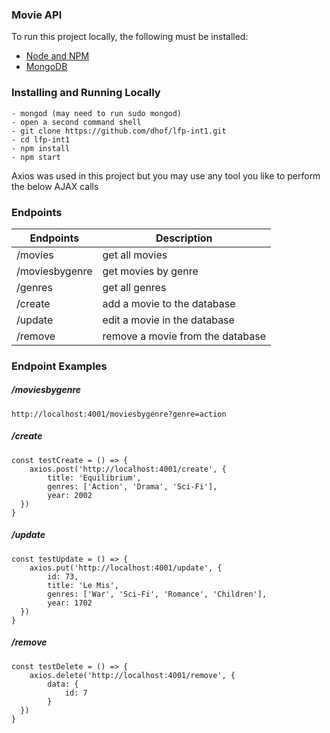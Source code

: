 ### Movie API

To run this project locally, the following must be installed:
* [Node and NPM](https://nodejs.org/en/download/)  
* [MongoDB](https://docs.mongodb.com/manual/installation/)

### Installing and Running Locally
```
- mongod (may need to run sudo mongod)
- open a second command shell
- git clone https://github.com/dhof/lfp-int1.git
- cd lfp-int1
- npm install
- npm start
```

Axios was used in this project but you may use any tool you like to perform the below AJAX calls 

### Endpoints
| Endpoints            | Description                                   |
|----------------------|-----------------------------------------------|
| /movies              | get all movies		                           |
| /moviesbygenre       | get movies by genre                           |
| /genres              | get all genres                                |
| /create 			   | add a movie to the database                   |
| /update              | edit a movie in the database                  |
| /remove              | remove a movie from the database              |

### Endpoint Examples

##### /moviesbygenre
```
http://localhost:4001/moviesbygenre?genre=action
```

##### /create
```
const testCreate = () => {
	axios.post('http://localhost:4001/create', {
	    title: 'Equilibrium',
	    genres: ['Action', 'Drama', 'Sci-Fi'],
	    year: 2002
  })
}
```

##### /update
```
const testUpdate = () => {
	axios.put('http://localhost:4001/update', {
		id: 73,
	    title: 'Le Mis',
	    genres: ['War', 'Sci-Fi', 'Romance', 'Children'],
	    year: 1702
  })
}
```

##### /remove
```
const testDelete = () => {
	axios.delete('http://localhost:4001/remove', {
		data: {
			id: 7
		}
  })
}
```




